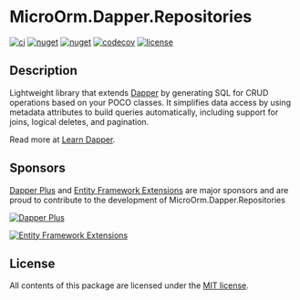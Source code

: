 # MicroOrm.Dapper.Repositories

[![ci](https://img.shields.io/github/actions/workflow/status/phnx47/dapper-repositories/ci.yml?branch=main&label=ci&logo=github%20actions&logoColor=white&style=flat-square)](https://github.com/phnx47/dapper-repositories/actions/workflows/ci.yml)
[![nuget](https://img.shields.io/nuget/v/MicroOrm.Dapper.Repositories?logo=nuget&style=flat-square)](https://www.nuget.org/packages/MicroOrm.Dapper.Repositories)
[![nuget](https://img.shields.io/nuget/dt/MicroOrm.Dapper.Repositories?logo=nuget&style=flat-square)](https://www.nuget.org/packages/MicroOrm.Dapper.Repositories)
[![codecov](https://img.shields.io/codecov/c/github/phnx47/dapper-repositories?logo=codecov&style=flat-square&token=wR4U6i4vhk)](https://codecov.io/gh/phnx47/dapper-repositories)
[![license](https://img.shields.io/github/license/phnx47/dapper-repositories?style=flat-square)](https://github.com/phnx47/dapper-repositories/blob/main/LICENSE)


## Description

Lightweight library that extends [Dapper](https://github.com/DapperLib/Dapper) by generating SQL for CRUD operations based on your POCO classes. It simplifies data access by using metadata attributes to build queries automatically, including support for joins, logical deletes, and pagination.

Read more at [Learn Dapper](https://www.learndapper.com/extensions/microorm-dapper-repositories).

## Sponsors

[Dapper Plus](https://dapper-plus.net/) and [Entity Framework Extensions](https://entityframework-extensions.net/) are major sponsors and are proud to contribute to the development of MicroOrm.Dapper.Repositories

[![Dapper Plus](https://raw.githubusercontent.com/phnx47/dapper-repositories/main/dapper-plus-sponsor.png)](https://dapper-plus.net/bulk-insert)

[![Entity Framework Extensions](https://raw.githubusercontent.com/phnx47/dapper-repositories/main/entity-framework-extensions-sponsor.png)](https://entityframework-extensions.net/bulk-insert)

## License

All contents of this package are licensed under the [MIT license](https://opensource.org/licenses/MIT).

